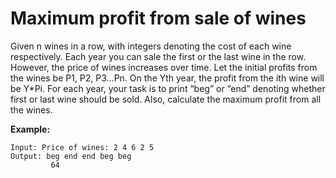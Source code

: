# Maximum profit from sale of wines
Given n wines in a row, with integers denoting the cost of each wine respectively. Each year you can sale the first or the last wine in the row. However, the price of wines increases over time. Let the initial profits from the wines be P1, P2, P3…Pn. On the Yth year, the profit from the ith wine will be Y*Pi. For each year, your task is to print “beg” or “end” denoting whether first or last wine should be sold. Also, calculate the maximum profit from all the wines.

**Example:**  
```
Input: Price of wines: 2 4 6 2 5  
Output: beg end end beg beg  
         64  
```

